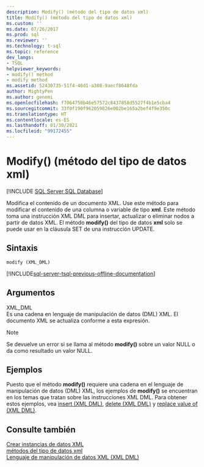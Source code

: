 ```yaml
---
description: Modify() (método del tipo de datos xml)
title: Modify() (método del tipo de datos xml)
ms.custom: ''
ms.date: 07/26/2017
ms.prod: sql
ms.reviewer: ''
ms.technology: t-sql
ms.topic: reference
dev_langs:
- TSQL
helpviewer_keywords:
- modify() method
- modify method
ms.assetid: 52430735-51f4-46d1-a308-9aecf8648fda
author: MightyPen
ms.author: genemi
ms.openlocfilehash: f7064750b46e57572c8437858d5527f4b1e5cba4
ms.sourcegitcommit: 33f0f190f962059826e002be165a2bef4f9e350c
ms.translationtype: HT
ms.contentlocale: es-ES
ms.lasthandoff: 01/30/2021
ms.locfileid: "99172455"
---
```

# <a name="modify-method-xml-data-type"></a>Modify() (método del tipo de datos xml)
[!INCLUDE [SQL Server SQL Database](../../includes/applies-to-version/sql-asdb.md)]

  Modifica el contenido de un documento XML. Use este método para modificar el contenido de una columna o variable de tipo **xml**. Este método toma una instrucción XML DML para insertar, actualizar o eliminar nodos a partir de datos XML. El método **modify()** del tipo de datos **xml** solo se puede usar en la cláusula SET de una instrucción UPDATE.  
  
## <a name="syntax"></a>Sintaxis  
  
```syntaxsql
modify (XML_DML)  
```  
  
[!INCLUDE[sql-server-tsql-previous-offline-documentation](../../includes/sql-server-tsql-previous-offline-documentation.md)]

## <a name="arguments"></a>Argumentos
 XML_DML  
 Es una cadena en lenguaje de manipulación de datos (DML) XML. El documento XML se actualiza conforme a esta expresión.  
  
> [!NOTE]  
>  Se devuelve un error si se llama al método **modify()** sobre un valor NULL o da como resultado un valor NULL.  
  
## <a name="examples"></a>Ejemplos  
 Puesto que el método **modify()** requiere una cadena en el lenguaje de manipulación de datos (DML) XML, los ejemplos de **modify()** se encuentran en los temas que tratan sobre las instrucciones XML DML. Para obtener estos ejemplos, vea [insert &#40;XML DML&#41;](../../t-sql/xml/insert-xml-dml.md), [delete &#40;XML DML&#41;](../../t-sql/xml/delete-xml-dml.md) y [replace value of &#40;XML DML&#41;](../../t-sql/xml/replace-value-of-xml-dml.md).  
  
## <a name="see-also"></a>Consulte también  
 [Crear instancias de datos XML](../../relational-databases/xml/create-instances-of-xml-data.md)   
 [métodos del tipo de datos xml](../../t-sql/xml/xml-data-type-methods.md)   
 [Lenguaje de manipulación de datos XML &#40;XML DML&#41;](../../t-sql/xml/xml-data-modification-language-xml-dml.md)  
  
  
